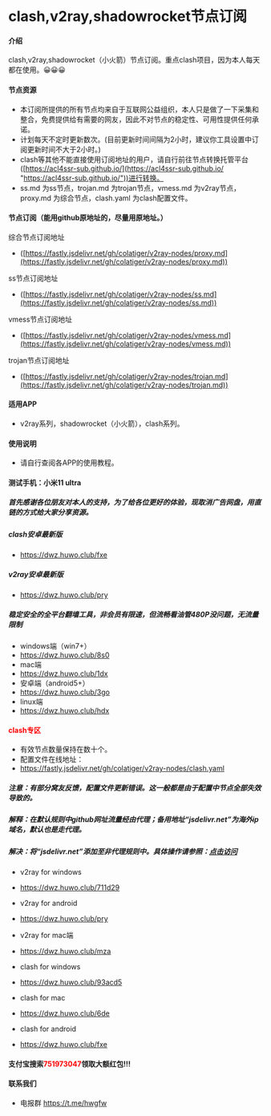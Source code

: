 # clash,v2ray,shadowrocket节点订阅

#### 介绍
clash,v2ray,shadowrocket（小火箭）节点订阅。重点clash项目，因为本人每天都在使用。😀😀😀

#### 节点资源
- 本订阅所提供的所有节点均来自于互联网公益组织，本人只是做了一下采集和整合，免费提供给有需要的网友，因此不对节点的稳定性、可用性提供任何承诺。
- 计划每天不定时更新数次。(目前更新时间间隔为2小时，建议你工具设置中订阅更新时间不大于2小时。)
- clash等其他不能直接使用订阅地址的用户，请自行前往节点转换托管平台([https://acl4ssr-sub.github.io/](https://acl4ssr-sub.github.io/ "https://acl4ssr-sub.github.io/"))进行转换。
- ss.md 为ss节点，trojan.md 为trojan节点，vmess.md 为v2ray节点，proxy.md 为综合节点，clash.yaml 为clash配置文件。

#### 节点订阅（能用github原地址的，尽量用原地址。）
综合节点订阅地址
+ ([https://fastly.jsdelivr.net/gh/colatiger/v2ray-nodes/proxy.md](https://fastly.jsdelivr.net/gh/colatiger/v2ray-nodes/proxy.md))

ss节点订阅地址
+ ([https://fastly.jsdelivr.net/gh/colatiger/v2ray-nodes/ss.md](https://fastly.jsdelivr.net/gh/colatiger/v2ray-nodes/ss.md))

vmess节点订阅地址
+ ([https://fastly.jsdelivr.net/gh/colatiger/v2ray-nodes/vmess.md](https://fastly.jsdelivr.net/gh/colatiger/v2ray-nodes/vmess.md))

trojan节点订阅地址
+ ([https://fastly.jsdelivr.net/gh/colatiger/v2ray-nodes/trojan.md](https://fastly.jsdelivr.net/gh/colatiger/v2ray-nodes/trojan.md))

#### 适用APP

- v2ray系列，shadowrocket（小火箭），clash系列。

#### 使用说明

- 请自行查阅各APP的使用教程。

#### 测试手机：小米11 ultra
##### 首先感谢各位朋友对本人的支持，为了给各位更好的体验，现取消广告网盘，用直链的方式给大家分享资源。
##### clash安卓最新版
- https://dwz.huwo.club/fxe
##### v2ray安卓最新版
- https://dwz.huwo.club/pry

##### 稳定安全的全平台翻墙工具，非会员有限速，但流畅看油管480P没问题，无流量限制
- windows端（win7+）
- https://dwz.huwo.club/8s0
- mac端
- https://dwz.huwo.club/1dx
- 安卓端（android5+）
- https://dwz.huwo.club/3go
- linux端
- https://dwz.huwo.club/hdx

#### <font color=red>clash专区</font>
- 有效节点数量保持在数十个。
- 配置文件在线地址：
- https://fastly.jsdelivr.net/gh/colatiger/v2ray-nodes/clash.yaml
##### 注意：有部分窝友反馈，配置文件更新错误。这一般都是由于配置中节点全部失效导致的。
##### 解释：在默认规则中github网址流量经由代理；备用地址“jsdelivr.net”为海外ip域名，默认也是走代理。
##### 解决：将“jsdelivr.net”添加至非代理规则中。具体操作请参照：[点击访问](https://www.huwo.club/posts/clash_bypass.html)

- v2ray for windows
- https://dwz.huwo.club/711d29
- v2ray for android
- https://dwz.huwo.club/pry
- v2ray for mac端
- https://dwz.huwo.club/mza

- clash for windows
- https://dwz.huwo.club/93acd5
- clash for mac
- https://dwz.huwo.club/6de
- clash for android
- https://dwz.huwo.club/fxe

#### 支付宝搜索<font color=red>751973047</font>领取大额红包!!!

#### 联系我们
- 电报群 https://t.me/hwgfw
